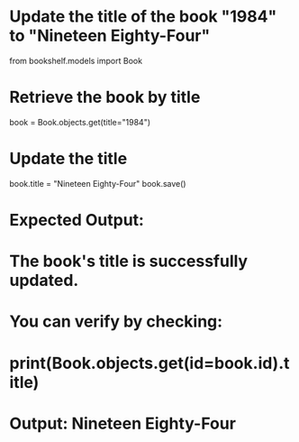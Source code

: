 # Update the title of the book "1984" to "Nineteen Eighty-Four"

from bookshelf.models import Book

# Retrieve the book by title
book = Book.objects.get(title="1984")

# Update the title
book.title = "Nineteen Eighty-Four"
book.save()

# Expected Output:
# The book's title is successfully updated.
# You can verify by checking:
# print(Book.objects.get(id=book.id).title)
# Output: Nineteen Eighty-Four
